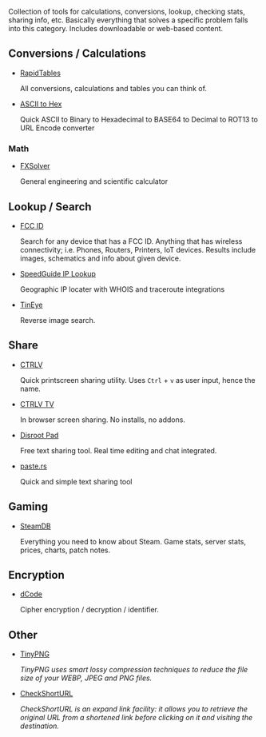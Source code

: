 Collection of tools for calculations, conversions, lookup, checking stats, sharing info, etc.
Basically everything that solves a specific problem falls into this category. Includes downloadable or web-based content.

## Conversions / Calculations

-   [RapidTables](https://www.rapidtables.com/)

    All conversions, calculations and tables you can think of. 

-   [ASCII to Hex](https://www.asciitohex.com/)

    Quick ASCII to Binary to Hexadecimal to BASE64 to Decimal to ROT13 to URL Encode converter

### Math

-   [FXSolver](https://www.fxsolver.com/)

    General engineering and scientific calculator

## Lookup / Search

-   [FCC ID](https://fccid.io/) 

    Search for any device that has a FCC ID. Anything that has wireless connectivity; i.e. Phones, Routers, Printers, IoT devices. Results include images, schematics and info about given device.

-   [SpeedGuide IP Lookup](https://www.speedguide.net/ip/)

    Geographic IP locater with WHOIS and traceroute integrations

-   [TinEye](https://tineye.com/)

    Reverse image search.

## Share

-   [CTRLV](https://ctrlv.link/)

    Quick printscreen sharing utility. Uses `Ctrl` + `v` as user input, hence the name.

-   [CTRLV TV](https://ctrlv.tv/)

    In browser screen sharing. No installs, no addons.

-   [Disroot Pad](https://pad.disroot.org/)

    Free text sharing tool. Real time editing and chat integrated. 

-   [paste.rs](https://paste.rs/web)

    Quick and simple text sharing tool

## Gaming

-   [SteamDB](https://steamdb.info/)

    Everything you need to know about Steam. Game stats, server stats, prices, charts, patch notes.

## Encryption 

-   [dCode](https://www.dcode.fr/tools-list#cryptography)

    Cipher encryption / decryption / identifier.

## Other

-   [TinyPNG](https://tinypng.com/)

    *TinyPNG uses smart lossy compression techniques to reduce the file size of your WEBP, JPEG and PNG files.*

-   [CheckShortURL](https://checkshorturl.com/)

    *CheckShortURL is an expand link facility: it allows you to retrieve the original URL from a shortened link before clicking on it and visiting the destination.*

    












